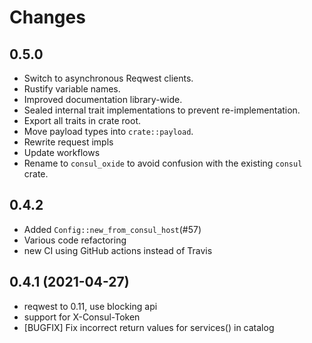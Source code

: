 # Changes

## <Unreleased>

## 0.5.0

* Switch to asynchronous Reqwest clients.
* Rustify variable names.
* Improved documentation library-wide.
* Sealed internal trait implementations to prevent re-implementation.
* Export all traits in crate root.
* Move payload types into `crate::payload`.
* Rewrite request impls
* Update workflows
* Rename to `consul_oxide` to avoid confusion with the existing `consul` crate.

## 0.4.2

* Added `Config::new_from_consul_host`(#57)
* Various code refactoring
* new CI using GitHub actions instead of Travis

## 0.4.1 (2021-04-27)

* reqwest to 0.11, use blocking api
* support for X-Consul-Token
* [BUGFIX] Fix incorrect return values for services() in catalog
